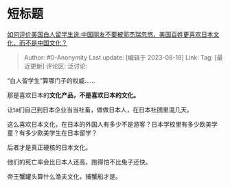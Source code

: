 # 短标题
[如何评价美国白人留学生说:中国朋友不要被郭杰瑞忽悠，美国百姓更喜欢日本文化，而不是中国文化？](https://www.zhihu.com/question/617541092/answer/3172076627)

> Author: #0-Anonymity
> Last update: [编辑于 2023-08-18]
> Link:
> Tag: [最近更新]
> 评论区:
> 泛讨论:

“白人留学生”算哪门子的权威……

那是喜欢日本的**文化产品，**不是喜欢**日本的文化。**

让ta们自己到日本企业当当社畜，做做日本人，在日本社团里混几天。

这么喜欢日本文化，在日本的外国人有多少不是游客？日本学校里有多少欧美学童？有多少欧美学生在日本留学？

后者才是真正硬核的日本文化。

他们的死亡率会比日本人还高，跑得怕不比兔子还快。

帝王蟹罐头算什么渔夫文化，捕蟹船才是。